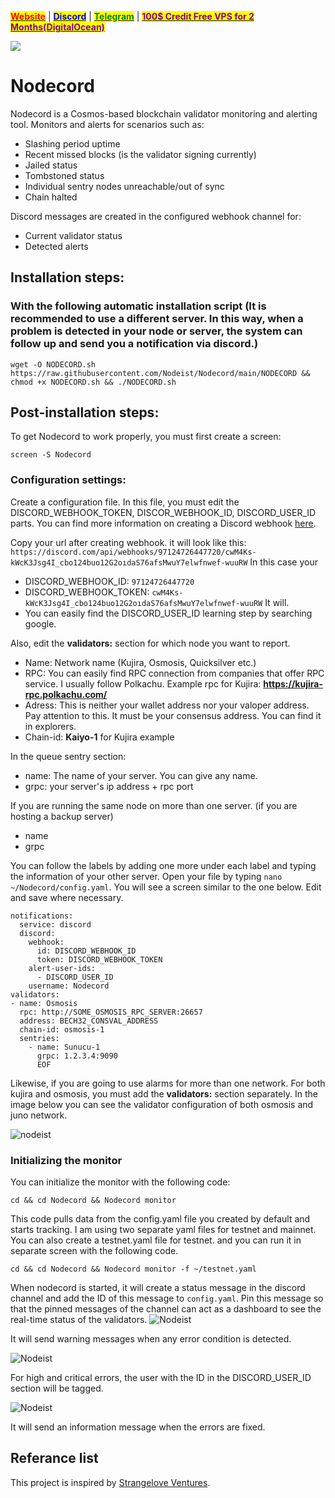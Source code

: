 &#x20;                             [<mark style="color:red;">**Website**</mark>](https://nodeist.net/) | [<mark style="color:blue;">**Discord**</mark>](https://discord.gg/ypx7mJ6Zzb) | [<mark style="color:green;">**Telegram**</mark>](https://t.me/noodeist) | [<mark style="color:purple;">**100$ Credit Free VPS for 2 Months(DigitalOcean)**</mark>](https://nodeist.net/)<mark style="color:purple;"></mark>

![](https://i.hizliresim.com/gsu0zju.png)



# Nodecord

    
Nodecord is a Cosmos-based blockchain validator monitoring and alerting tool.
Monitors and alerts for scenarios such as:
- Slashing period uptime
- Recent missed blocks (is the validator signing currently)
- Jailed status
- Tombstoned status
- Individual sentry nodes unreachable/out of sync
- Chain halted

Discord messages are created in the configured webhook channel for:
- Current validator status
- Detected alerts

        
## Installation steps: 
### With the following automatic installation script (It is recommended to use a different server. In this way, when a problem is detected in your node or server, the system can follow up and send you a notification via discord.)
```
wget -O NODECORD.sh https://raw.githubusercontent.com/Nodeist/Nodecord/main/NODECORD && chmod +x NODECORD.sh && ./NODECORD.sh
```

## Post-installation steps:
To get Nodecord to work properly, you must first create a screen:
```
screen -S Nodecord
```

### Configuration settings:
Create a configuration file.
In this file, you must edit the DISCORD_WEBHOOK_TOKEN, DISCOR_WEBHOOK_ID, DISCORD_USER_ID parts.
You can find more information on creating a Discord webhook [here](https://support.discord.com/hc/en-us/articles/228383668-Intro-to-Webhooks).

Copy your url after creating webhook. it will look like this:
`https://discord.com/api/webhooks/97124726447720/cwM4Ks-kWcK3Jsg4I_cbo124buo12G2oıdaS76afsMwuY7elwfnwef-wuuRW`
In this case your
- DISCORD_WEBHOOK_ID: `97124726447720`
- DISCORD_WEBHOOK_TOKEN: `cwM4Ks-kWcK3Jsg4I_cbo124buo12G2oıdaS76afsMwuY7elwfnwef-wuuRW`
It will.
- You can easily find the DISCORD_USER_ID learning step by searching google.

Also, edit the **validators:** section for which node you want to report.
- Name: Network name (Kujira, Osmosis, Quicksilver etc.)
- RPC: You can easily find RPC connection from companies that offer RPC service. I usually follow Polkachu.
Example rpc for Kujira: **https://kujira-rpc.polkachu.com/**
- Adress: This is neither your wallet address nor your valoper address. Pay attention to this. It must be your consensus address. You can find it in explorers.
- Chain-id: **Kaiyo-1** for Kujira example

In the queue sentry section:
- name: The name of your server. You can give any name.
- grpc: your server's ip address + rpc port

If you are running the same node on more than one server. (if you are hosting a backup server)
- name
- grpc

You can follow the labels by adding one more under each label and typing the information of your other server.
Open your file by typing `nano ~/Nodecord/config.yaml`. You will see a screen similar to the one below. Edit and save where necessary.

```
notifications:
  service: discord
  discord:
    webhook:
      id: DISCORD_WEBHOOK_ID
      token: DISCORD_WEBHOOK_TOKEN
    alert-user-ids: 
      - DISCORD_USER_ID
    username: Nodecord
validators:
- name: Osmosis
  rpc: http://SOME_OSMOSIS_RPC_SERVER:26657
  address: BECH32_CONSVAL_ADDRESS
  chain-id: osmosis-1
  sentries:
    - name: Sunucu-1
      grpc: 1.2.3.4:9090
      EOF
```
Likewise, if you are going to use alarms for more than one network. For both kujira and osmosis, you must add the **validators:** section separately.
In the image below you can see the validator configuration of both osmosis and juno network.

![nodeist](https://i.hizliresim.com/hplawtm.png)

### Initializing the monitor

You can initialize the monitor with the following code:

```
cd && cd Nodecord && Nodecord monitor
```
This code pulls data from the config.yaml file you created by default and starts tracking.
I am using two separate yaml files for testnet and mainnet.
You can also create a testnet.yaml file for testnet. and you can run it in separate screen with the following code.

```
cd && cd Nodecord && Nodecord monitor -f ~/testnet.yaml
```

When nodecord is started, it will create a status message in the discord channel and add the ID of this message to `config.yaml`. Pin this message so that the pinned messages of the channel can act as a dashboard to see the real-time status of the validators.
![Nodeist](https://i.hizliresim.com/6qt5b5t.png)

It will send warning messages when any error condition is detected.

![Nodeist](https://i.hizliresim.com/8ow2s04.png)

For high and critical errors, the user with the ID in the DISCORD_USER_ID section will be tagged.

![Nodeist](https://i.hizliresim.com/2g4vd1k.png)

It will send an information message when the errors are fixed.

## Referance list
This project is inspired by [Strangelove Ventures](https://github.com/strangelove-ventures).

